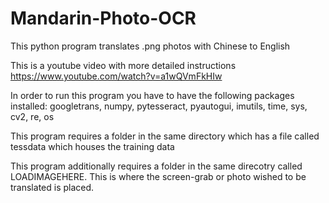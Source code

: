 # Mandarin-Photo-OCR
This python program translates .png photos with Chinese to English 

This is a youtube video with more detailed instructions https://www.youtube.com/watch?v=a1wQVmFkHIw 

In order to run this program you have to have the following packages installed:
  googletrans, numpy, pytesseract, pyautogui, imutils, time, sys, cv2, re, os
  
This program requires a folder in the same directory which has a file called tessdata which houses the training data

This program additionally requires a folder in the same direcotry called LOADIMAGEHERE. This is where the screen-grab or photo wished to be translated is placed.  

